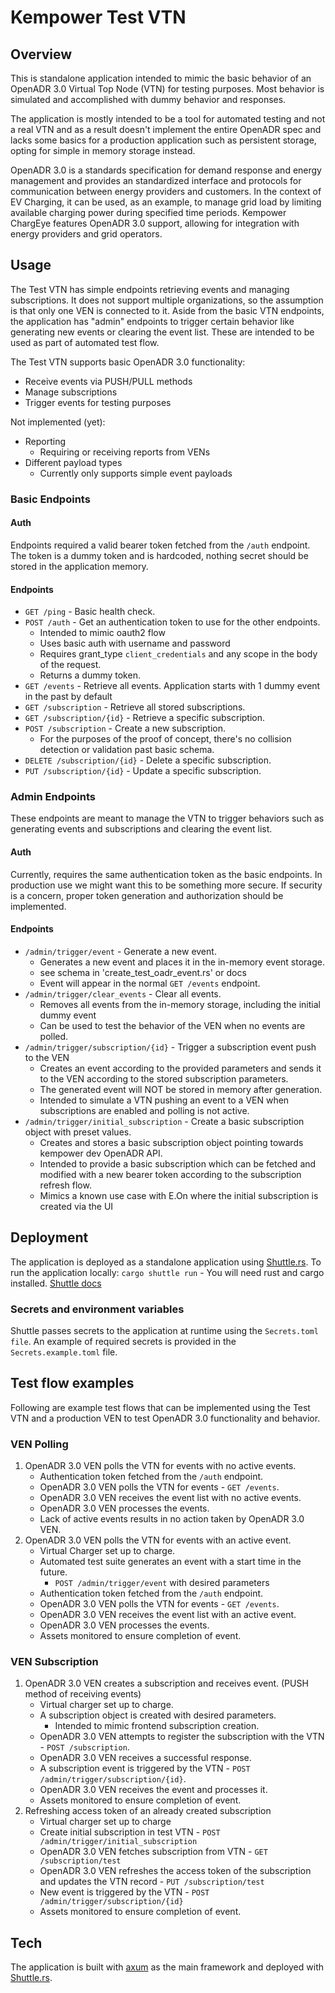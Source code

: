 # Kempower Test VTN

## Overview

This is standalone application intended to mimic the basic behavior of
an OpenADR 3.0 Virtual Top Node (VTN) for testing purposes. Most behavior is
simulated and accomplished with dummy behavior and responses.

The application is mostly intended to be a tool for automated testing and not a real VTN and as a result
doesn't implement the entire OpenADR spec and lacks some basics for a production application
such as persistent storage, opting for simple in memory storage instead.

OpenADR 3.0 is a standards specification for demand response and energy management and provides an standardized
interface and protocols for communication between energy providers and customers. In the context of EV Charging,
it can be used, as an example, to manage grid load by limiting available charging power during specified time periods.
Kempower ChargEye features OpenADR 3.0 support, allowing for integration with energy providers and grid operators.

## Usage

The Test VTN has simple endpoints retrieving events and managing subscriptions.
It does not support multiple organizations, so the assumption is that only one VEN is connected to it.
Aside from the basic VTN endpoints, the application has "admin" endpoints to trigger certain
behavior like generating new events or clearing the event list. These are intended to be used as
part of automated test flow.

The Test VTN supports basic OpenADR 3.0 functionality:

- Receive events via PUSH/PULL methods
- Manage subscriptions
- Trigger events for testing purposes

Not implemented (yet):

- Reporting
    - Requiring or receiving reports from VENs
- Different payload types
    - Currently only supports simple event payloads

### Basic Endpoints

#### Auth

Endpoints required a valid bearer token fetched from the `/auth` endpoint.
The token is a dummy token and is hardcoded, nothing secret should be stored in the application memory.

#### Endpoints

- `GET /ping` - Basic health check.
- `POST /auth` - Get an authentication token to use for the other endpoints.
    - Intended to mimic oauth2 flow
    - Uses basic auth with username and password
    - Requires grant_type `client_credentials` and any scope in the body of the request.
    - Returns a dummy token.
- `GET /events` - Retrieve all events. Application starts with 1 dummy event in the past by default
- `GET /subscription` - Retrieve all stored subscriptions.
- `GET /subscription/{id}` - Retrieve a specific subscription.
- `POST /subscription` - Create a new subscription.
    - For the purposes of the proof of concept, there's no collision detection or validation past basic schema.
- `DELETE /subscription/{id}` - Delete a specific subscription.
- `PUT /subscription/{id}` - Update a specific subscription.

### Admin Endpoints

These endpoints are meant to manage the VTN to trigger behaviors such as generating events
and subscriptions and clearing the event list.

#### Auth

Currently, requires the same authentication token as the basic endpoints. In production use we might want this to be
something more secure. If security is a concern, proper token generation and authorization should be implemented.

#### Endpoints

- `/admin/trigger/event` - Generate a new event.
    - Generates a new event and places it in the in-memory event storage.
    - see schema in 'create_test_oadr_event.rs' or docs
    - Event will appear in the normal `GET /events` endpoint.
- `/admin/trigger/clear_events` - Clear all events.
    - Removes all events from the in-memory storage, including the initial dummy event
    - Can be used to test the behavior of the VEN when no events are polled.
- `/admin/trigger/subscription/{id}` - Trigger a subscription event push to the VEN
    - Creates an event according to the provided parameters and sends it to the VEN according to the stored subscription
      parameters.
    - The generated event will NOT be stored in memory after generation.
    - Intended to simulate a VTN pushing an event to a VEN when subscriptions are enabled and polling is not active.
- `/admin/trigger/initial_subscription` - Create a basic subscription object with preset values.
    - Creates and stores a basic subscription object pointing towards kempower dev OpenADR API.
    - Intended to provide a basic subscription which can be fetched and modified with a new bearer token according to
      the subscription refresh flow.
    - Mimics a known use case with E.On where the initial subscription is created via the UI

## Deployment

The application is deployed as a standalone application using [Shuttle.rs](https://www.shuttle.rs/).
To run the application locally: `cargo shuttle run` - You will need rust and cargo installed.
[Shuttle docs](https://docs.shuttle.rs/introduction/welcome)

### Secrets and environment variables

Shuttle passes secrets to the application at runtime using the `Secrets.toml file`. An example of required secrets is
provided in the `Secrets.example.toml` file.

## Test flow examples

Following are example test flows that can be implemented using the Test VTN and a production VEN to test OpenADR 3.0
functionality and behavior.

### VEN Polling

1. OpenADR 3.0 VEN polls the VTN for events with no active events.
    - Authentication token fetched from the `/auth` endpoint.
    - OpenADR 3.0 VEN polls the VTN for events - `GET /events`.
    - OpenADR 3.0 VEN receives the event list with no active events.
    - OpenADR 3.0 VEN processes the events.
    - Lack of active events results in no action taken by OpenADR 3.0 VEN.
2. OpenADR 3.0 VEN polls the VTN for events with an active event.
    - Virtual Charger set up to charge.
    - Automated test suite generates an event with a start time in the future.
        - `POST /admin/trigger/event` with desired parameters
    - Authentication token fetched from the `/auth` endpoint.
    - OpenADR 3.0 VEN polls the VTN for events - `GET /events`.
    - OpenADR 3.0 VEN receives the event list with an active event.
    - OpenADR 3.0 VEN processes the events.
    - Assets monitored to ensure completion of event.

### VEN Subscription

1. OpenADR 3.0 VEN creates a subscription and receives event. (PUSH method of receiving events)
    - Virtual charger set up to charge.
    - A subscription object is created with desired parameters.
        - Intended to mimic frontend subscription creation.
    - OpenADR 3.0 VEN attempts to register the subscription with the VTN - `POST /subscription`.
    - OpenADR 3.0 VEN receives a successful response.
    - A subscription event is triggered by the VTN - `POST /admin/trigger/subscription/{id}`.
    - OpenADR 3.0 VEN receives the event and processes it.
    - Assets monitored to ensure completion of event.
2. Refreshing access token of an already created subscription
    - Virtual charger set up to charge
    - Create initial subscription in test VTN - `POST /admin/trigger/initial_subscription`
    - OpenADR 3.0 VEN fetches subscription from VTN - `GET /subscription/test`
    - OpenADR 3.0 VEN refreshes the access token of the subscription and updates the VTN record -
      `PUT /subscription/test`
    - New event is triggered by the VTN - `POST /admin/trigger/subscription/{id}`
    - Assets monitored to ensure completion of event.

## Tech

The application is built with [axum](https://github.com/tokio-rs/axum) as the main framework and deployed
with [Shuttle.rs](https://www.shuttle.rs/).

